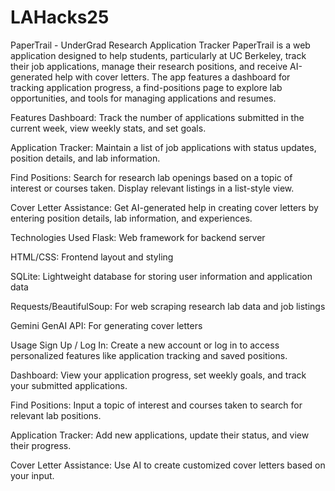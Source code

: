 # LAHacks25
PaperTrail - UnderGrad Research Application Tracker
PaperTrail is a web application designed to help students, particularly at UC Berkeley, track their job applications, manage their research positions, and receive AI-generated help with cover letters. The app features a dashboard for tracking application progress, a find-positions page to explore lab opportunities, and tools for managing applications and resumes.

Features
Dashboard: Track the number of applications submitted in the current week, view weekly stats, and set goals.

Application Tracker: Maintain a list of job applications with status updates, position details, and lab information.

Find Positions: Search for research lab openings based on a topic of interest or courses taken. Display relevant listings in a list-style view.

Cover Letter Assistance: Get AI-generated help in creating cover letters by entering position details, lab information, and experiences.

Technologies Used
Flask: Web framework for backend server

HTML/CSS: Frontend layout and styling

SQLite: Lightweight database for storing user information and application data

Requests/BeautifulSoup: For web scraping research lab data and job listings

Gemini  GenAI API: For generating cover letters

Usage
Sign Up / Log In: Create a new account or log in to access personalized features like application tracking and saved positions.

Dashboard: View your application progress, set weekly goals, and track your submitted applications.

Find Positions: Input a topic of interest and courses taken to search for relevant lab positions.

Application Tracker: Add new applications, update their status, and view their progress.

Cover Letter Assistance: Use AI to create customized cover letters based on your input.